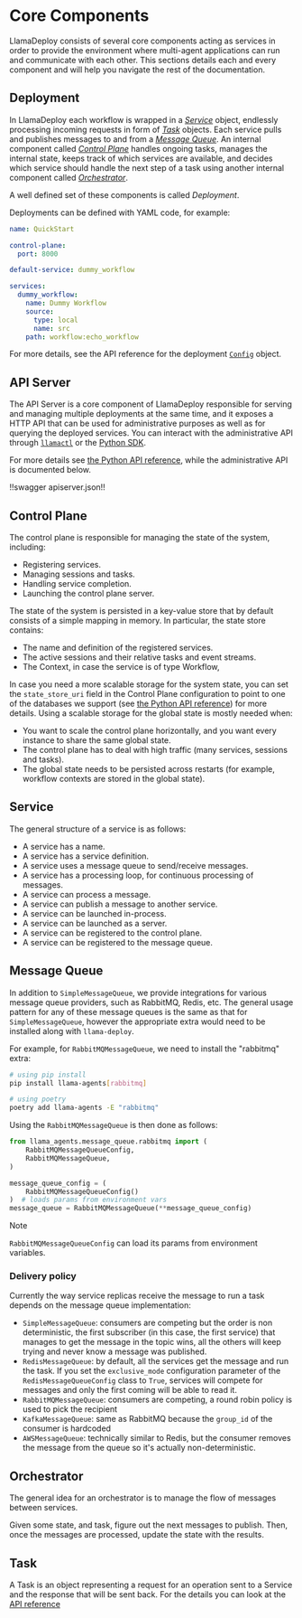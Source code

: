 # Core Components

LlamaDeploy consists of several core components acting as services in order to provide the environment where
multi-agent applications can run and communicate with each other. This sections details each and every component and
will help you navigate the rest of the documentation.

## Deployment

In LlamaDeploy each workflow is wrapped in a [_Service_](#service) object, endlessly processing incoming requests in
form of [_Task_](#task) objects. Each service pulls and publishes messages to and from a [_Message Queue_](#message-queue).
An internal component called [_Control Plane_](#control-plane) handles ongoing tasks, manages the internal state, keeps
track of which services are available, and decides which service should handle the next step of a task using another
internal component called [_Orchestrator_](#orchestrator).

A well defined set of these components is called _Deployment_.

Deployments can be defined with YAML code, for example:

```yaml
name: QuickStart

control-plane:
  port: 8000

default-service: dummy_workflow

services:
  dummy_workflow:
    name: Dummy Workflow
    source:
      type: local
      name: src
    path: workflow:echo_workflow
```

For more details, see the API reference for the deployment [`Config`](../../api_reference/llama_deploy/apiserver.md#llama_deploy.apiserver.deployment_config_parser.DeploymentConfig) object.

## API Server

The API Server is a core component of LlamaDeploy responsible for serving and managing multiple deployments at the same time,
and it exposes a HTTP API that can be used for administrative purposes as well as for querying the deployed services.
You can interact with the administrative API through [`llamactl`](./50_llamactl.md) or the [Python SDK](./40_python_sdk.md).

For more details see [the Python API reference](../../api_reference/llama_deploy/apiserver.md), while the administrative
API is documented below.

!!swagger apiserver.json!!

## Control Plane

The control plane is responsible for managing the state of the system, including:

- Registering services.
- Managing sessions and tasks.
- Handling service completion.
- Launching the control plane server.

The state of the system is persisted in a key-value store that by default consists of a simple mapping in memory.
In particular, the state store contains:

- The name and definition of the registered services.
- The active sessions and their relative tasks and event streams.
- The Context, in case the service is of type Workflow,

In case you need a more scalable storage for the system state, you can set the `state_store_uri` field in the Control
Plane configuration to point to one of the databases we support (see
[the Python API reference](../../api_reference/llama_deploy/control_plane.md)) for more details.
Using a scalable storage for the global state is mostly needed when:
- You want to scale the control plane horizontally, and you want every instance to share the same global state.
- The control plane has to deal with high traffic (many services, sessions and tasks).
- The global state needs to be persisted across restarts (for example, workflow contexts are stored in the global state).

## Service

The general structure of a service is as follows:

- A service has a name.
- A service has a service definition.
- A service uses a message queue to send/receive messages.
- A service has a processing loop, for continuous processing of messages.
- A service can process a message.
- A service can publish a message to another service.
- A service can be launched in-process.
- A service can be launched as a server.
- A service can be registered to the control plane.
- A service can be registered to the message queue.

## Message Queue

In addition to `SimpleMessageQueue`, we provide integrations for various
message queue providers, such as RabbitMQ, Redis, etc. The general usage pattern
for any of these message queues is the same as that for `SimpleMessageQueue`,
however the appropriate extra would need to be installed along with `llama-deploy`.

For example, for `RabbitMQMessageQueue`, we need to install the "rabbitmq" extra:

```sh
# using pip install
pip install llama-agents[rabbitmq]

# using poetry
poetry add llama-agents -E "rabbitmq"
```

Using the `RabbitMQMessageQueue` is then done as follows:

```python
from llama_agents.message_queue.rabbitmq import (
    RabbitMQMessageQueueConfig,
    RabbitMQMessageQueue,
)

message_queue_config = (
    RabbitMQMessageQueueConfig()
)  # loads params from environment vars
message_queue = RabbitMQMessageQueue(**message_queue_config)
```


> [!NOTE]
> `RabbitMQMessageQueueConfig` can load its params from environment variables.

### Delivery policy

Currently the way service replicas receive the message to run a task depends on
the message queue implementation:

- `SimpleMessageQueue`: consumers are competing but the order is non
deterministic, the first subscriber (in this case, the first service) that
manages to get the message in the topic wins, all the others will keep trying
and never know a message was published.
- `RedisMessageQueue`: by default, all the services get the message and run the
task. If you set the `exclusive_mode` configuration parameter of the
`RedisMessageQueueConfig` class to `True`, services will compete for messages
and only the first coming will be able to read it.
- `RabbitMQMessageQueue`: consumers are competing, a round robin policy is used
to pick the recipient
- `KafkaMessageQueue`: same as RabbitMQ because the `group_id` of the consumer
is hardcoded
- `AWSMessageQueue`: technically similar to Redis, but the consumer removes the
message from the queue so it's actually non-deterministic.


## Orchestrator

The general idea for an orchestrator is to manage the flow of messages between services.

Given some state, and task, figure out the next messages to publish. Then, once
the messages are processed, update the state with the results.

## Task

A Task is an object representing a request for an operation sent to a Service and the response that will be sent back.
For the details you can look at the [API reference](../../api_reference/llama_deploy/types.md)
